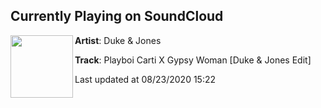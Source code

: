## Currently Playing on SoundCloud

[<img align="left" width="100" src="https://i1.sndcdn.com/artworks-IFIhY7SiCnZRbPGZ-40H13A-t50x50.jpg">](https://soundcloud.com/dukeandjones/playboi-carti-x-gypsy-woman-duke-jones-edit)

**Artist**: Duke & Jones 

**Track**: Playboi Carti X Gypsy Woman [Duke & Jones Edit]

Last updated at 08/23/2020 15:22
